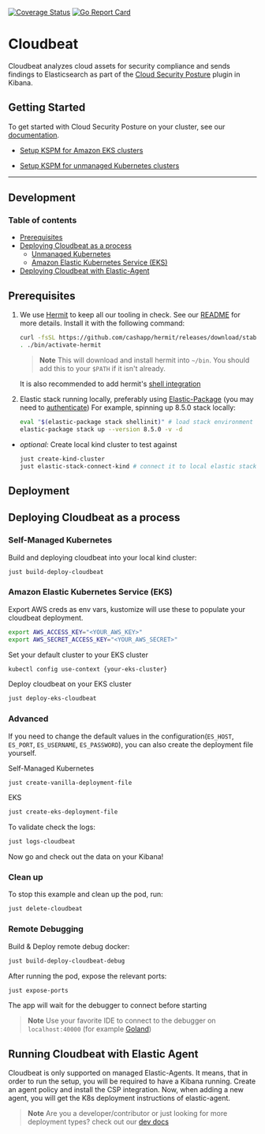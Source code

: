 [![Coverage Status](https://coveralls.io/repos/github/elastic/cloudbeat/badge.svg?branch=main)](https://coveralls.io/github/elastic/cloudbeat?branch=main)
[![Go Report Card](https://goreportcard.com/badge/github.com/elastic/cloudbeat)](https://goreportcard.com/report/github.com/elastic/cloudbeat)

# Cloudbeat

Cloudbeat analyzes cloud assets for security compliance and sends findings to Elasticsearch as part of
the [Cloud Security Posture](https://www.elastic.co/blog/secure-your-cloud-with-elastic-security) plugin in Kibana.

## Getting Started

To get started with Cloud Security Posture on your cluster, see
our [documentation](https://www.elastic.co/guide/en/security/master/get-started-with-kspm.html#kspm-setup-unmanaged).

- [Setup KSPM for Amazon EKS clusters](https://www.elastic.co/guide/en/security/master/get-started-with-kspm.html#kspm-setup-unmanaged)

- [Setup KSPM for unmanaged Kubernetes clusters](https://www.elastic.co/guide/en/security/master/get-started-with-kspm.html#kspm-setup-eks-start)

___

## Development

### Table of contents

- [Prerequisites](#prerequisites)
- [Deploying Cloudbeat as a process](#deploying-cloudbeat-as-a-process)
    - [Unmanaged Kubernetes](#clean-up)
    - [Amazon Elastic Kubernetes Service (EKS)](#amazon-elastic-kubernetes-service-(EKS))
- [Deploying Cloudbeat with Elastic-Agent](#running-cloudbeat-with-elastic-agent)

## Prerequisites

1. We use [Hermit](https://cashapp.github.io/hermit/usage/get-started/) to keep all our tooling in check. See our [README](/bin/README.hermit.md) for more details.
   Install it
   with the following command:
    ```zsh
    curl -fsSL https://github.com/cashapp/hermit/releases/download/stable/install.sh | /bin/bash
    . ./bin/activate-hermit
    ```

   > **Note**
   This will download and install hermit into `~/bin`. You should add this to your `$PATH` if it isn't already.

   It is also recommended to add hermit's [shell integration](https://cashapp.github.io/hermit/usage/shell/)

2. Elastic stack running locally, preferably using [Elastic-Package](https://github.com/elastic/elastic-package) (you
   may need to [authenticate](https://docker-auth.elastic.co/github_auth))
   For example, spinning up 8.5.0 stack locally:

    ```zsh
    eval "$(elastic-package stack shellinit)" # load stack environment variables
    elastic-package stack up --version 8.5.0 -v -d
    ```

- _optional:_ Create local kind cluster to test against
  ```zsh
  just create-kind-cluster
  just elastic-stack-connect-kind # connect it to local elastic stack
  ```

## Deployment

## Deploying Cloudbeat as a process

### Self-Managed Kubernetes
Build and deploying cloudbeat into your local kind cluster:

```zsh
just build-deploy-cloudbeat
```

### Amazon Elastic Kubernetes Service (EKS)

Export AWS creds as env vars, kustomize will use these to populate your cloudbeat deployment.

```zsh
export AWS_ACCESS_KEY="<YOUR_AWS_KEY>"
export AWS_SECRET_ACCESS_KEY="<YOUR_AWS_SECRET>"
```

Set your default cluster to your EKS cluster

```zsh
kubectl config use-context {your-eks-cluster}
```

Deploy cloudbeat on your EKS cluster

```zsh
just deploy-eks-cloudbeat
````

### Advanced

If you need to change the default values in the configuration(`ES_HOST`, `ES_PORT`, `ES_USERNAME`, `ES_PASSWORD`), you
can
also create the deployment file yourself.

Self-Managed Kubernetes
```zsh
just create-vanilla-deployment-file
```

EKS

```zsh
just create-eks-deployment-file
```

To validate check the logs:

```zsh
just logs-cloudbeat
```

Now go and check out the data on your Kibana!

### Clean up

To stop this example and clean up the pod, run:

```zsh
just delete-cloudbeat
```

### Remote Debugging

Build & Deploy remote debug docker:

```zsh
just build-deploy-cloudbeat-debug
```

After running the pod, expose the relevant ports:

```zsh
just expose-ports
```

The app will wait for the debugger to connect before starting

> **Note**
> Use your favorite IDE to connect to the debugger on `localhost:40000` (for
> example [Goland](https://www.jetbrains.com/help/go/attach-to-running-go-processes-with-debugger.html#step-3-create-the-remote-run-debug-configuration-on-the-client-computer))

## Running Cloudbeat with Elastic Agent

Cloudbeat is only supported on managed Elastic-Agents. It means, that in order to run the setup, you will be required to
have a Kibana running.
Create an agent policy and install the CSP integration. Now, when adding a new agent, you will get the K8s deployment
instructions of elastic-agent.

> **Note** Are you a developer/contributor or just looking for more deployment types? check out
> our [dev docs](dev-docs/Development.md)
